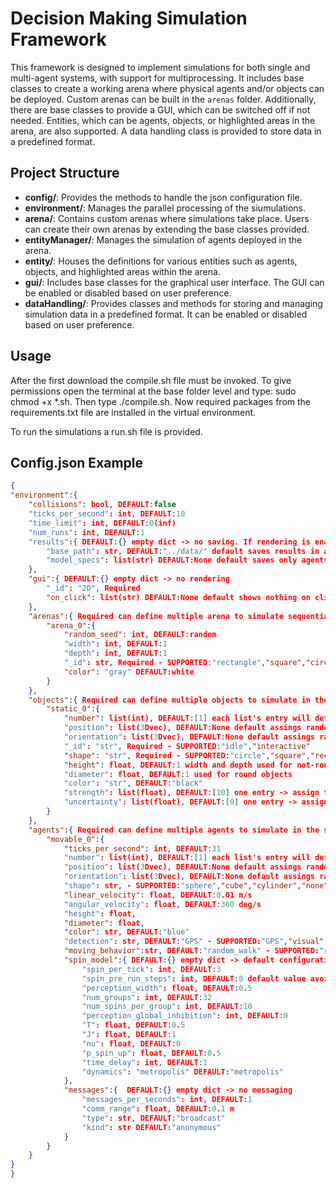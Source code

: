 # Decision Making Simulation Framework

This framework is designed to implement simulations for both single and multi-agent systems, with support for multiprocessing. It includes base classes to create a working arena where physical agents and/or objects can be deployed. Custom arenas can be built in the `arenas` folder. Additionally, there are base classes to provide a GUI, which can be switched off if not needed. Entities, which can be agents, objects, or highlighted areas in the arena, are also supported. A data handling class is provided to store data in a predefined format.

## Project Structure

- **config/**: Provides the methods to handle the json configuration file.
- **environment/**: Manages the parallel processing of the siumulations.
- **arena/**: Contains custom arenas where simulations take place. Users can create their own arenas by extending the base classes provided.
- **entityManager/**: Manages the simulation of agents deployed in the arena.
- **entity/**: Houses the definitions for various entities such as agents, objects, and highlighted areas within the arena.
- **gui/**: Includes base classes for the graphical user interface. The GUI can be enabled or disabled based on user preference.
- **dataHandling/**: Provides classes and methods for storing and managing simulation data in a predefined format. It can be enabled or disabled based on user preference.

## Usage

After the first download the compile.sh file must be invoked. To give permissions open the terminal at the base folder level and type: sudo chmod +x *.sh. Then type ./compile.sh.
Now required packages from the requirements.txt file are installed in the virtual environment.

To run the simulations a run.sh file is provided.

## Config.json Example

```json
{
"environment":{
    "collisions": bool, DEFAULT:false
    "ticks_per_second": int, DEFAULT:10
    "time_limit": int, DEFAULT:0(inf)
    "num_runs": int, DEFAULT:1
    "results":{ DEFAULT:{} empty dict -> no saving. If rendering is enabled -> no saving
        "base_path": str, DEFAULT:"../data/" default saves results in a folder at the same level of .venv folder
        "model_specs": list(str) DEFAULT:None default saves only agents' position - *SUPPORTED:"spin_model"*
    },
    "gui":{ DEFAULT:{} empty dict -> no rendering
        "_id": "2D", Required
        "on_click": list(str) DEFAULT:None default shows nothing on click
    },
    "arenas":{ Required can define multiple arena to simulate sequentially
        "arena_0":{
            "random_seed": int, DEFAULT:random
            "width": int, DEFAULT:1
            "depth": int, DEFAULT:1
            "_id": str, Required - SUPPORTED:"rectangle","square","circle","abstract"
            "color": "gray" DEFAULT:white
        }
    },
    "objects":{ Required can define multiple objects to simulate in the same arena
        "static_0":{
            "number": list(int), DEFAULT:[1] each list's entry will define a different simulation
            "position": list(3Dvec), DEFAULT:None default assings random not-overlapping intial positions
            "orientation": list(3Dvec), DEFAULT:None default assings random intial orientations
            "_id": "str", Required - SUPPORTED:"idle","interactive"
            "shape": "str", Required - SUPPORTED:"circle","square","rectangle","sphere","cube","cylinder","none" flat geometry can be used to define walkable areas in the arena
            "height": float, DEFAULT:1 width and depth used for not-round objects
            "diameter": float, DEFAULT:1 used for round objects
            "color": "str", DEFAULT:"black"
            "strength": list(float), DEFAULT:[10] one entry -> assign to all the objects the same value. Less entries tha objects -> missing values are equal to the last one
            "uncertainty": list(float), DEFAULT:[0] one entry -> assign to all the objects the same value. Less entries tha objects -> missing values are equal to the last one
        }
    },
    "agents":{ Required can define multiple agents to simulate in the same arena
        "movable_0":{
            "ticks_per_second": int, DEFAULT:31
            "number": list(int), DEFAULT:[1] each list's entry will define a different simulation
            "position": list(3Dvec), DEFAULT:None default assings random not-overlapping intial positions
            "orientation": list(3Dvec), DEFAULT:None default assings random intial orientations
            "shape": str, - SUPPORTED:"sphere","cube","cylinder","none"
            "linear_velocity": float, DEFAULT:0.01 m/s
            "angular_velocity": float, DEFAULT:360 deg/s
            "height": float,
            "diameter": float,
            "color": str, DEFAULT:"blue"
            "detection": str, DEFAULT:"GPS" - SUPPORTED:"GPS","visual"
            "moving_behavior":str, DEFAULT:"random_walk" - SUPPORTED:"random_walk","random_way_point","spin_model". The last works only with visual detection
            "spin_model":{ DEFAULT:{} empty dict -> default configuration
                "spin_per_tick": int, DEFAULT:3
                "spin_pre_run_steps": int, DEFAULT:0 default value avoid pre run steps
                "perception_width": float, DEFAULT:0.5
                "num_groups": int, DEFAULT:32
                "num_spins_per_group": int, DEFAULT:10
                "perception_global_inhibition": int, DEFAULT:0
                "T": float, DEFAULT:0.5
                "J": float, DEFAULT:1
                "nu": float, DEFAULT:0
                "p_spin_up": float, DEFAULT:0.5
                "time_delay": int, DEFAULT:1
                "dynamics": "metropolis" DEFAULT:"metropolis"
            },
            "messages":{  DEFAULT:{} empty dict -> no messaging
                "messages_per_seconds": int, DEFAULT:1
                "comm_range": float, DEFAULT:0.1 m
                "type": str, DEFAULT:"broadcast"
                "kind": str DEFAULT:"anonymous"
            }
        }
    }
}
}
```
